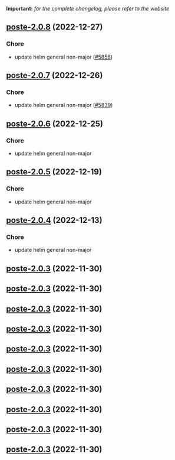 **Important:**
*for the complete changelog, please refer to the website*




## [poste-2.0.8](https://github.com/truecharts/charts/compare/posterr-3.0.6...poste-2.0.8) (2022-12-27)

### Chore

- update helm general non-major ([#5856](https://github.com/truecharts/charts/issues/5856))
  
  


## [poste-2.0.7](https://github.com/truecharts/charts/compare/poste-2.0.6...poste-2.0.7) (2022-12-26)

### Chore

- update helm general non-major ([#5839](https://github.com/truecharts/charts/issues/5839))
  
  


## [poste-2.0.6](https://github.com/truecharts/charts/compare/posterr-3.0.4...poste-2.0.6) (2022-12-25)

### Chore

- update helm general non-major
  
  


## [poste-2.0.5](https://github.com/truecharts/charts/compare/posterr-3.0.3...poste-2.0.5) (2022-12-19)

### Chore

- update helm general non-major
  
  


## [poste-2.0.4](https://github.com/truecharts/charts/compare/posterr-3.0.2...poste-2.0.4) (2022-12-13)

### Chore

- update helm general non-major
  
  


## [poste-2.0.3](https://github.com/truecharts/charts/compare/poste-2.0.2...poste-2.0.3) (2022-11-30)




## [poste-2.0.3](https://github.com/truecharts/charts/compare/poste-2.0.2...poste-2.0.3) (2022-11-30)




## [poste-2.0.3](https://github.com/truecharts/charts/compare/poste-2.0.2...poste-2.0.3) (2022-11-30)




## [poste-2.0.3](https://github.com/truecharts/charts/compare/poste-2.0.2...poste-2.0.3) (2022-11-30)




## [poste-2.0.3](https://github.com/truecharts/charts/compare/poste-2.0.2...poste-2.0.3) (2022-11-30)




## [poste-2.0.3](https://github.com/truecharts/charts/compare/poste-2.0.2...poste-2.0.3) (2022-11-30)




## [poste-2.0.3](https://github.com/truecharts/charts/compare/poste-2.0.2...poste-2.0.3) (2022-11-30)




## [poste-2.0.3](https://github.com/truecharts/charts/compare/poste-2.0.2...poste-2.0.3) (2022-11-30)




## [poste-2.0.3](https://github.com/truecharts/charts/compare/poste-2.0.2...poste-2.0.3) (2022-11-30)




## [poste-2.0.3](https://github.com/truecharts/charts/compare/poste-2.0.2...poste-2.0.3) (2022-11-30)


